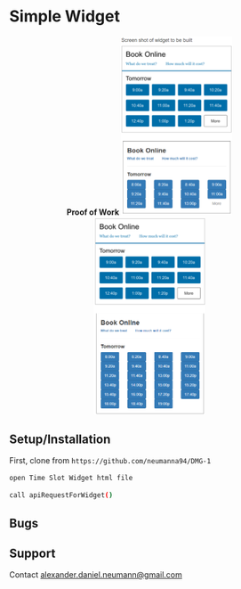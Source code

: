 # Simple Widget
<p align="center">
  <strong> Proof of Work </strong>
  <img src = https://github.com/neumanna94/DMG-1/blob/master/img/dmg-img-1.PNG?raw=true" width=200>
  <br>
  <img src = https://github.com/neumanna94/DMG-1/blob/master/img/dmg-img-2.PNG?raw=true" width=200>
  <br>
</p>



## Setup/Installation

First, clone from `https://github.com/neumanna94/DMG-1`

```sh
open Time Slot Widget html file 
```

```sh
call apiRequestForWidget()
```

## Bugs

## Support
Contact alexander.daniel.neumann@gmail.com
